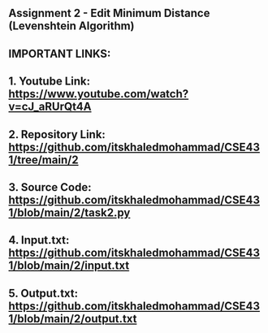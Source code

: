 ## Assignment 2 - Edit Minimum Distance (Levenshtein Algorithm)
## IMPORTANT LINKS:
## 1. Youtube Link: https://www.youtube.com/watch?v=cJ_aRUrQt4A
## 2. Repository Link: https://github.com/itskhaledmohammad/CSE431/tree/main/2
## 3. Source Code: https://github.com/itskhaledmohammad/CSE431/blob/main/2/task2.py 
## 4. Input.txt: https://github.com/itskhaledmohammad/CSE431/blob/main/2/input.txt 
## 5. Output.txt: https://github.com/itskhaledmohammad/CSE431/blob/main/2/output.txt 
